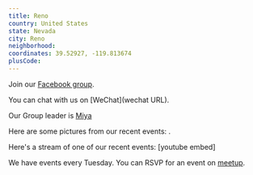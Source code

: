 ```yaml
---
title: Reno
country: United States
state: Nevada
city: Reno
neighborhood: 
coordinates: 39.52927, -119.813674
plusCode:
---
```

Join our [Facebook group](https://www.facebook.com/groups/free.code.camp.reno).

You can chat with us on [WeChat](wechat URL).

Our Group leader is [Miya](freecodecamp.org/miya)

Here are some pictures from our recent events:
![]().

Here's a stream of one of our recent events:
[youtube embed]

We have events every Tuesday. You can RSVP for an event on [meetup](meetupurl).
